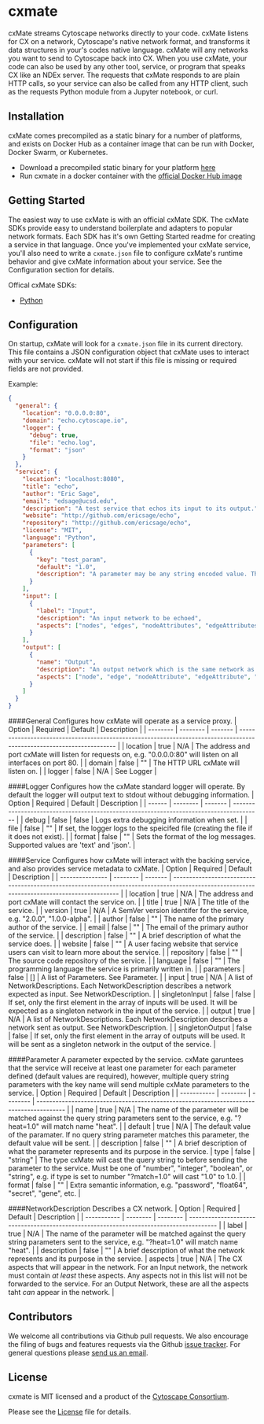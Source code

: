 cxmate
======

cxMate streams Cytoscape networks directly to your code. cxMate listens for CX on a network, Cytoscape's native network format, and transforms it data structures in your's codes native language. cxMate will any networks you want to send to Cytoscape back into CX. When you use cxMate, your code can also be used by any other tool, service, or program that speaks CX like an NDEx server. The requests that cxMate responds to are plain HTTP calls, so your service can also be called from any HTTP client, such as the requests Python module from a Jupyter notebook, or curl.

Installation
------------

cxMate comes precompiled as a static binary for a number of platforms, and exists on Docker Hub as a container image that can be run with Docker, Docker Swarm, or Kubernetes.

- Download a precompiled static binary for your platform [here](https://github.com/ericsage/cxmate/releases)
- Run cxmate in a docker container with the [official Docker Hub image](https://hub.docker.com/r/ericsage/cxmate/)

Getting Started
---------------

The easiest way to use cxMate is with an official cxMate SDK. The cxMate SDKs provide easy to understand boilerplate and adapters to popular network formats. Each SDK has it's own Getting Started readme for creating a service in that language. Once you've implemented your cxMate service, you'll also need to write a `cxmate.json` file to configure cxMate's runtime behavior and give cxMate information about your service. See the Configuration section for details.

Offical cxMate SDKs:
- [Python](http://github.com/cxmate/cxmate-py)

Configuration
-------------

On startup, cxMate will look for a `cxmate.json` file in its current directory. This file contains a JSON configuration object that cxMate uses to interact with your service. cxMate will not start if this file is missing or required fields are not provided.

Example:
```json
{
  "general": {
    "location": "0.0.0.0:80",
    "domain": "echo.cytoscape.io",
    "logger": {
      "debug": true,
      "file": "echo.log",
      "format": "json"
    }
  },
  "service": {
    "location": "localhost:8080",
    "title": "echo",
    "author": "Eric Sage",
    "email": "edsage@ucsd.edu",
    "description": "A test service that echos its input to its output.",
    "website": "http://github.com/ericsage/echo",
    "repository": "http://github.com/ericsage/echo",
    "license": "MIT",
    "language": "Python",
    "parameters": [
      {
        "key": "test_param",
        "default": "1.0",
        "description": "A parameter may be any string encoded value. The default value is garunteed to reach the service."
      }
    ],
    "input": [
      {
        "label": "Input",
        "description": "An input network to be echoed",
        "aspects": ["nodes", "edges", "nodeAttributes", "edgeAttributes", "networkAttributes"]
      }
    ],
    "output": [
      {
        "name": "Output",
        "description": "An output network which is the same network as the input.",
        "aspects": ["node", "edge", "nodeAttribute", "edgeAttribute", "networkAttribute"]
      }
    ]
  }
}
```

####General
Configures how cxMate will operate as a service proxy.
| Option   | Required | Default | Description                                                                                                           |
| -------- | -------- | ------- | --------------------------------------------------------------------------------------------------------------------- |
| location | true     | N/A     | The address and port cxMate will listen for requests on, e.g. "0.0.0.0:80" will listen on all interfaces on port 80.  |
| domain   | false    | ""      | The HTTP URL cxMate will listen on.                                                                                   |
| logger   | false    | N/A     | See Logger                                                                                                            |

####Logger
Configures how the cxMate standard logger will operate. By default the logger will output text to stdout without debugging information.
| Option | Required | Default | Description                                                                             |
| ------ | -------- | ------- | --------------------------------------------------------------------------------------- |
| debug  | false    | false   | Logs extra debugging information when set.                                              |
| file   | false    | ""      | If set, the logger logs to the speicifed file (creating the file if it does not exist). |
| format | false    | ""      | Sets the format of the log messages. Supported values are 'text' and 'json'.            |

####Service
Configures how cxMate will interact with the backing service, and also provides service metadata to cxMate.
| Option          | Required | Default | Description                                                                                                                                 |
| --------------- | -------- | ------- | ------------------------------------------------------------------------------------------------------------------------------------------- |
| location        | true     | N/A     | The address and port cxMate will contact the service on.                                                                                    |
| title           | true     | N/A     | The title of the service.                                                                                                                   |
| version         | true     | N/A     | A SemVer version identifer for the service, e.g. "2.0.0", "1.0.0-alpha".                                                                    |
| author          | false    | ""      | The name of the primary author of the service.                                                                                              |
| email           | false    | ""      | The email of the primary author of the service.                                                                                             |
| description     | false    | ""      | A brief description of what the service does.                                                                                               |
| website         | false    | ""      | A user facing website that service users can visit to learn more about the service.                                                         |
| repository      | false    | ""      | The source code repository of the service.                                                                                                  |
| language        | false    | ""      | The programming language the service is primarily written in.                                                                               |
| parameters      | false    | []      | A list of Parameters. See Parameter.                                                                                                        |
| input           | true     | N/A     | A list of NetworkDescriptions. Each NetworkDescription describes a network expected as input. See NetworkDescription.                       |
| singletonInput  | false    | false   | If set, only the first element in the array of inputs will be used. It will be expected as a singleton network in the input of the service. |
| output          | true     | N/A     | A list of NetworkDescriptions. Each NetworkDescription describes a network sent as output. See NetworkDescription.                          |
| singletonOutput | false    | false   | If set, only the first element in the array of outputs will be used. It will be sent as a singleton network in the output of the service.   |

####Parameter
A parameter expected by the service. cxMate garuntees that the service will receive at least one parameter for each parameter defined (default values are required), however, multiple query string parameters with the key name will send multiple cxMate parameters to the service.
| Option      | Required | Default  | Description                                                                             |
| ----------- | -------- | -------- | --------------------------------------------------------------------------------------- |
| name        | true     | N/A      | The name of the parameter will be matched against the query string parameters sent to the service, e.g. "?heat=1.0" will match name "heat".                                                                                |
| default     | true     | N/A      | The default value of the paramater. If no query string parameter matches this parameter, the default value will be sent.                                                                                                   |
| description | false    | ""       | A brief description of what the parameter represents and its purpose in the service.
| type        | false    | "string" | The type cxMate will cast the query string to before sending the parameter to the service. Must be one of "number", "integer", "boolean", or "string", e.g. if type is set to number "?match=1.0"  will cast "1.0" to 1.0. |
| format      | false    | ""       | Extra semantic information, e.g. "password", "float64", "secret", "gene", etc.                                                                                                                                             |

####NetworkDescription
Describes a CX network.
| Option      | Required | Default  | Description                                                                             |
| ----------- | -------- | -------- | --------------------------------------------------------------------------------------- |
| label       | true     | N/A      | The name of the parameter will be matched against the query string parameters sent to the service, e.g. "?heat=1.0" will match name "heat".                                                                                |
| description | false    | ""       | A brief description of what the network represents and its purpose in the service.
| aspects     | true     | N/A      | The CX aspects that will appear in the network. For an Input network, the network must contain *at least* these aspects. Any aspects not in this list will not be forwarded to the service. For an Output Network, these are all the aspects taht *can* appear in the network. |

Contributors
------------

We welcome all contributions via Github pull requests. We also encourage the filing of bugs and features requests via the Github [issue tracker](https://github.com/cxmate/cxmate/issues/new). For general questions please [send us an email](eric.david.sage@gmail.com).

License
-------

cxmate is MIT licensed and a product of the [Cytoscape Consortium](http://www.cytoscapeconsortium.org).

Please see the [License](https://github.com/cxmate/cxmate/blob/master/LICENSE) file for details.
